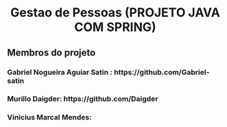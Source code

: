 <h1 align="center">  Gestao de Pessoas (PROJETO JAVA COM SPRING) </h1>
 
<h2> Membros do projeto
<h3> Gabriel Nogueira Aguiar Satin : https://github.com/Gabriel-satin 
<h3> Murillo Daigder: https://github.com/Daigder
<h3> Vinicius Marcal Mendes:
